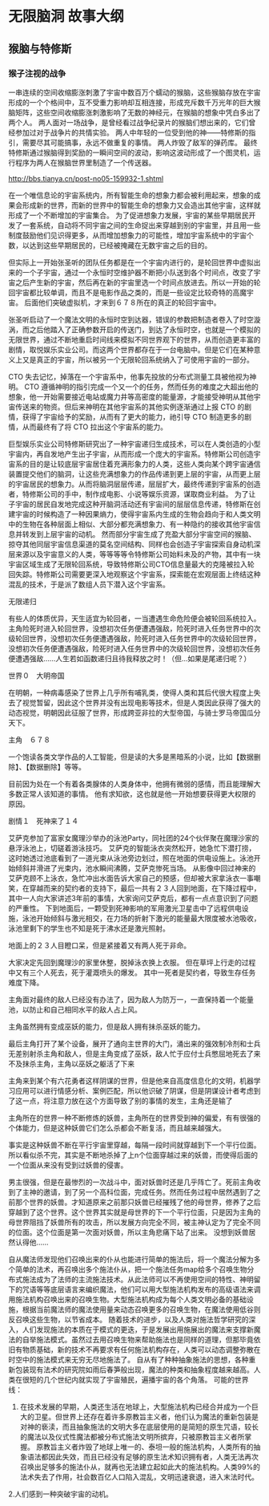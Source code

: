 # 无限脑洞 故事大纲

## 猴脑与特修斯

### 猴子注视的战争

一串连续的空间收缩膨涨刺激了宇宙中数百万个蠕动的猴脑，这些猴脑存放在宇宙形成的一个个格间中，互不受重力影响却互相连接，形成充斥数千万光年的巨大猴脑矩阵，这些空间收缩膨涨刺激影响了无数的神经元，在猴脑的想象中凭白多出了两个人。
两人面对一场战争，是曾经看过战争纪录片的猴脑们想出来的，它们曾经参加过对于战争片的共情实验。
两人中年轻的一位受到他的神——特修斯的指引，需要尽其可能搞事，永远不做重复的事情。
两人炸毁了敌军的弹药库。
最终特修斯通过猴脑得到奖励的一瞬间空间的波动，影响这波动形成了一个图灵机，运行程序为两人在猴脑世界里制造了一个传送器。

http://bbs.tianya.cn/post-no05-159932-1.shtml

在一个唯信息论的宇宙系统内，所有智能生命的想象力都会被利用起来，想象的成果会形成新的世界，而新的世界中的智能生命的想象力又会造出其他宇宙，这样就形成了一个不断增加的宇宙集合。
为了促进想象力发展，宇宙的某些早期居民开发了一套系统，自动将不同宇宙之间的生命捉出来穿越到别的宇宙里，并且用一些制度鼓励他们见识得更多，从而增加想象力的可能性，增加宇宙系统中的宇宙个数，以达到这些早期居民的，已经被掩藏在无数宇宙之后的目的。





但实际上一开始张圣听的团队任务都是在一个宇宙内进行的，是轮回世界中虚拟出来的一个子宇宙，通过一个永恒时空维护器不断把小队送到各个时间点，改变了宇宙之后产生新的宇宙，然后再在新的宇宙里选一个时间点放进去。所以一开始的轮回宇宙都比较单调，而且不是电影作品之类的，而是一些设定比较奇特的高魔宇宙。
后面他们突破虚拟机，才来到６７８所在的真正的轮回宇宙中。



张圣听启动了一个魔法文明的永恒时空到达器，错误的参数把制造者卷入了时空漩涡，而之后他踏入了正确参数开启的传送门，到达了永恒时空，也就是一个模拟的无限世界，通过不断地重启时间线来模拟不同世界观下的世界，从而创造更丰富的剧情，取悦娱乐实业公司。而这两个世界都存在于一台电脑中。但是它们在某种意义上又是真正的宇宙，所以被另一个无限轮回系统纳入了可使用宇宙的一部分。

CTO 失去记忆，掉落在一个宇宙系中，他事先投放的分布式测量工具被他视为神明。
CTO 遵循神明的指引完成一个又一个的任务，然而任务的难度之大超出他的想象，他一开始需要接近电站或魔力井等高密度的能量源，才能接受神明从其他宇宙传送来的物资。但后来神明在其他宇宙系的其他实例逐渐通过上报 CTO 的剧情，获得了宇宙给予的奖励，从而有了更大的能力，祂引导 CTO 制造更多的剧情，从而最终有了将 CTO 拉出这个宇宙系的能力。

巨型娱乐实业公司特修斯研究出了一种宇宙递归生成技术，可以在人类创造的小型宇宙内，再自发地产生出子宇宙，从而形成一个庞大的宇宙系。特修斯公司创造宇宙系的目的是让较底层宇宙居住着充满形象力的人类，这些人类向某个跨宇宙通信装置提交他们的脑洞，让这些充满想象力的作品传递到更上层的宇宙，从而更上层的宇宙居民的想象力。从而将脑洞层层传递，层层扩大，最终传递到宇宙系的创造者，特修斯公司的手中，制作成电影、小说等娱乐资源，谋取商业利益。
为了让子宇宙的居民自发地完成这种开脑洞活动还有宇宙间的层层信息传递，特修斯在创建宇宙的时候构造了一种因果熵力，使得宇宙系内生成的生物会趋向于和人类文明中的生物在各种层面上相似、大部分都充满想象力、有一种隐约的接收其他宇宙信息并转发到上层宇宙的动机。
然而部分宇宙生成了充盈大部分宇宙空间的猴脑、掠夺其他同层宇宙信息渠道的莫名空间结构、同样也会创造子宇宙探索自身动机深层来源以及宇宙意义的人类，等等等等令特修斯公司始料未及的产物，其中有一块宇宙区域生成了无限轮回系统，导致特修斯公司CTO信息量最大的克隆被拉入轮回失踪。特修斯公司需要更深入地观察这个宇宙系，探索能在宏观层面上终结这种混乱的技术，于是派了数组人员下潜入这个宇宙系。


无限递归

有些人的体质优异，天生适宜为轮回者，一当遭遇生命危险便会被轮回系统拉入。主角险死时进入轮回世界，没想初次任务便遭遇强敌，险死时进入任务世界中的次级轮回世界，没想初次任务便遭遇强敌，险死时进入任务世界中的次级轮回世界，没想初次任务便遭遇强敌，险死时进入任务世界中的次级轮回世界，没想初次任务便遭遇强敌……人生若如函数递归且待我释放之时！（但…如果是尾递归呢？）





世界０　大明帝国

在明朝，一种病毒感染了世界上几乎所有哺乳类，使得人类和其后代很大程度上失去了视觉暂留，因此这个世界并没有出现电影等技术，但是人类因此获得了强大的动态视觉，明朝因此征服了世界，形成跨亚非拉的大型帝国，与骑士罗马帝国瓜分天下。

主角　６７８

一个饱读各类文学作品的人工智能，但是读的大多是黑暗系的小说，比如【数据删除】、【数据删除】等等。

目前因为处在一个有着各类腺体的人类身体中，他拥有微弱的感情，而且能理解大多数正常人该知道的事情。
他有求知欲，这也就是他一开始想要获得更大权限的原因。


剧情１　死神来了１４

艾萨克参加了富家女魔理沙举办的泳池Party，同社团的24个伙伴聚在魔理沙家的悬浮泳池上，切磋着游泳技巧。
艾萨克的智能泳衣突然松开，她急忙下潜打捞，这时她透过池底看到了一道光束从泳池旁边划过，照在地面的供电设施上。泳池开始倾斜并滑进了光束内，池水瞬间沸腾，艾萨克惨死当场。
从影像中回过神来的艾萨克顾不上泳衣，急忙冲出水面告诉大家自己的预感，但却被大家拿泳衣一事嘲笑，在穿越而来的契约者的支持下，最后一共有２３人回到地面，在下降过程中，其中一人向大家讲述3年前的事情，大家询问艾萨克后，都有一点点意识到了问题的严重性。
下到地面后，一颗受到死神影响的军用激光卫星击中了远程供电设施，泳池开始倾斜与激光相交，在力场的折射下激光的能量最大限度被水池吸收，泳池里剩下的学生也不知是死于沸水还是激光照射。

地面上的２３人目瞪口呆，但是紧接着又有两人死于非命。

大家决定先回到魔理沙的家里休整，脱掉泳衣换上衣服。
但在草坪上行走的过程中又有三个人死去，死于灌溉喷头的爆发。
其中一死者是契约者，导致生存任务难度下降。









主角面对最终的敌人已经没有办法了，因为敌人为防万一，一直保持着一个能量池，以防止和自己相同水平的敌人占上风。

主角虽然拥有变成巫妖的能力，但是敌人拥有抹杀巫妖的能力。


最后主角打开了某个设备，展开了通向主世界的大门，涌出来的强效制冷剂和士兵无差别射杀主角和敌人，但是主角变成了巫妖，敌人忙于应付士兵憋屈地死去了来不及抹杀主角，主角以巫妖之躯活了下来





主角来到某个有六花勇者这样阴谋的世界，但是他来自高度信息化的文明，机器学习应用可以进行情感分析、案例匹配，所以他识破了阴谋，但是阴谋设计者考虑到了这一点，将注意力放在这个方面导致了别的事情的发生，主角还是输了







主角所在的世界一种不断修炼的妖兽，主角所在的世界受到神的偏爱，有有很强的个体能力，但是这种妖兽它们怎么杀都会不断复活，而且越来越强大。

事实是这种妖兽不断在平行宇宙里穿越，每隔一段时间就穿越到下一个平行位面。所以看似杀不完，其实是不断地杀掉了上n个位面穿越过来的妖兽，而使得后面的一个位面从来没有受到过妖兽的侵害。

男主很强，但是在最惨烈的一次战斗中，面对妖兽时还是几乎阵亡了。死前主角收到了主神的邀请，到了另一个高科位面，完成任务。然而任务过程中居然遇到了之前那个世界的妖兽。才知道原来之前那只妖兽已经摧残了他的母世界，修养了之后穿越到了这个世界。这个世界其实就是母世界的下一个平行位面，只是因为主角的母世界阻挡了妖兽所有的攻击，所以发展方向完全不同，被主神认定为了完全不同的位面。这个位面是第一次面对妖兽，所以主角悲痛下站了出来。
没想到妖兽居然认得他……



自从魔法师发现他们召唤出来的仆从也能进行简单的施法后，将一个魔法分解为多个简单的法术，再召唤出多个施法仆从，把一个施法任务map给多个召唤生物分布式施法成为了法师的主流施法技术。从此法师可以不再使用空间的特性、神明留下的咒语等等底层语言来编织魔法，他们可以用大型施法机构发布的高级语法来调用施法机构召唤出来的召唤生物。大型施法机构成为每个人类文明必备的基础设施，根据当前魔法师的魔法使用量来动态召唤更多的召唤生物，在魔法使用低谷则反召唤这些生物，以节省成本。
随着技术的进步，以及人类对施法哲学研究的深入，人们发现施法的本质在于模式的更迭，于是发展出用施展出的魔法来支撑新魔法的自举施法模式。虽然过去用召唤生物来帮助施法也是同样的道理，但那毕竟依旧有物质基础，新的技术不再要求有任何施法机构存在，人类可以动态调整弥散在时空中的施法模式来无穷无尽地施法了。
自从有了种种抽象施法的思想，各种重新包装现有法术的研究院如雨后春笋般出现，魔法的种类和抽象程度越来越高。人类在很短的几个世纪内就实现了宇宙殖民，遍播宇宙的各个角落。
可能的世界线：
1. 在技术发展的早期，人类还生活在地球上，大型施法机构已经合并成为一个巨大的卫星。但世界上还存在着许多原教旨主义者，他们认为魔法的重新包装是对神的亵渎，而且抽象施法的文明大多在底层使用的是简短的原生咒语，较长的魔法以及仪式性魔法都被分布式施法文明所摈弃，只被原教旨主义者所掌握。
原教旨主义者炸毁了地球上唯一的、泰坦一般的施法机构，人类所有的抽象语法都因此失效，而且已经没有足够的原生法术知识拥有者，人类无法再次召唤出足够多的施法仆从，就再也无法建立起如此大的施法机构。人类99%的法术失去了作用，社会数百亿人口陷入混乱，文明迅速衰退，进入末法时代。

2.人们感到一种突破宇宙的动机。
